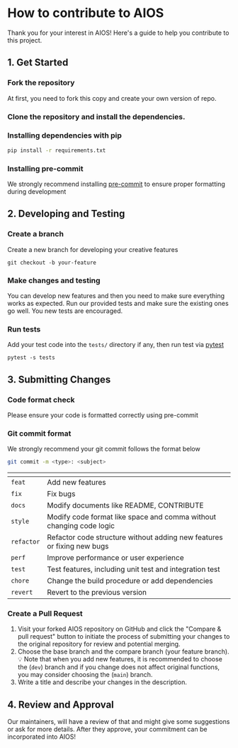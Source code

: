 # How to contribute to AIOS
Thank you for your interest in AIOS!
Here's a guide to help you contribute to this project.

## 1. Get Started
### Fork the repository

At first, you need to fork this copy and create your own version of repo.

### Clone the repository and install the dependencies.

### Installing dependencies with pip
```bash
pip install -r requirements.txt
```

### Installing pre-commit
We strongly recommend installing [pre-commit](https://pre-commit.com/) to ensure proper formatting during development

## 2. Developing and Testing
### Create a branch

Create a new branch for developing your creative features

```shell
git checkout -b your-feature
```

### Make changes and testing

You can develop new features and then you need to make sure everything works as expected. Run our provided tests and make sure the existing ones go well. You new tests are encouraged.

### Run tests

Add your test code into the `tests/` directory if any, then run test via [pytest](https://docs.pytest.org/en/8.0.x/)
```
pytest -s tests
```

## 3. Submitting Changes

### Code format check
Please ensure your code is formatted correctly using pre-commit

### Git commit format
We strongly recommend your git commit follows the format below
```bash
git commit -m <type>: <subject>
```

| <type> | <subject>                                     |
|-------------|--------------------------------------------------|
| `feat`      | Add new features                                 |
| `fix`       | Fix bugs                                         |
| `docs`      | Modify documents like README, CONTRIBUTE         |
| `style`     | Modify code format like space and comma without changing code logic |
| `refactor`  | Refactor code structure without adding new features or fixing new bugs |
| `perf`      | Improve performance or user experience                              |
| `test`      | Test features, including unit test and integration test |
| `chore`     | Change the build procedure or add dependencies   |
| `revert`    | Revert to the previous version                   |

### Create a Pull Request

1. Visit your forked AIOS repository on GitHub and click the "Compare & pull request" button to initiate the process of submitting your changes to the original repository for review and potential merging.
2. Choose the base branch and the compare branch (your feature branch).💡 Note that when you add new features, it is recommended to choose the (`dev`) branch and if you change does not affect original functions, you may consider choosing the (`main`) branch.
3. Write a title and describe your changes in the description.

## 4. Review and Approval
Our maintainers, will have a review of that and might give some suggestions or ask for more details. After they approve, your commitment can be incorporated into AIOS!

